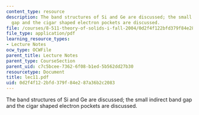 ```yaml
---
content_type: resource
description: The band structures of Si and Ge are discussed; the small indirect band
  gap and the cigar shaped electron pockets are discussed.
file: /courses/8-511-theory-of-solids-i-fall-2004/0d2f4f122bfd379f84e287a36b2c2083_lec11.pdf
file_type: application/pdf
learning_resource_types:
- Lecture Notes
ocw_type: OCWFile
parent_title: Lecture Notes
parent_type: CourseSection
parent_uid: c7c5bcee-7362-6f08-b1ed-5b562dd27b30
resourcetype: Document
title: lec11.pdf
uid: 0d2f4f12-2bfd-379f-84e2-87a36b2c2083
---
```

The band structures of Si and Ge are discussed; the small indirect band gap and the cigar shaped electron pockets are discussed.

